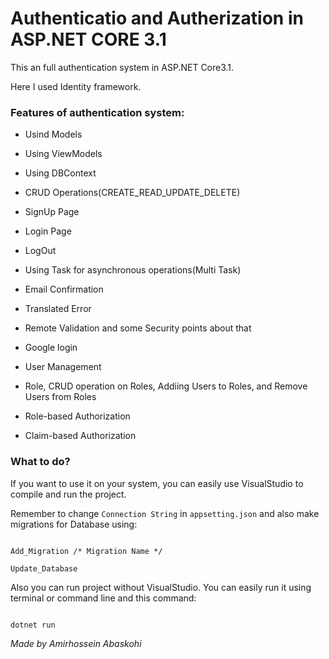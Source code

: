 # Authenticatio and Autherization in ASP.NET CORE 3.1
This an full authentication system in ASP.NET Core3.1.

Here I used Identity framework.

### Features of authentication system:

* Usind Models

* Using ViewModels

* Using DBContext

* CRUD Operations(CREATE_READ_UPDATE_DELETE)

* SignUp Page

* Login Page

* LogOut

* Using Task for asynchronous operations(Multi Task)

* Email Confirmation

* Translated Error

* Remote Validation and some Security points about that

* Google login

* User Management

* Role, CRUD operation on Roles, Addiing Users to Roles, and Remove Users from Roles

* Role-based Authorization

* Claim-based Authorization

### What to do?

If you want to use it on your system, you can easily use VisualStudio to compile and  run the project.

Remember to change `Connection String` in `appsetting.json` and also make migrations for Database using:
```

Add_Migration /* Migration Name */

Update_Database

```

Also you can run project without VisualStudio. You can easily run it using terminal or command line and this command:

```

dotnet run

```

*Made by Amirhossein Abaskohi*
